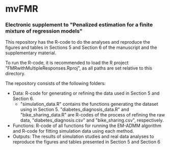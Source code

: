 # mvFMR

### Electronic supplement to "Penalized estimation for a finite mixture of regression models"

This repository has the R-code to do the analyses and reproduce the figures and tables in Sections 5 and Section 6 of the manuscript and the supplementary material.

To run the R-code, it is recommended to load the R project "FMRwithMultipleResponses.Rproj", as all paths are set relative to this directory.

The repository consists of the following folders:
* Data: R-code for generating or refining the data used in Section 5 and Section 6.
  * "simulation_data.R" contains the functions generating the dataset using in Section 5. "diabetes_diagnosis_data.R" and "bike_sharing_data.R" are R-codes of the process of refining the raw data, "diabetes_diagnosis.csv" and "bike_sharing.csv", respectively.
* Functions: R-code of all functions for running the EM-ADMM algorithm and R-code for fitting simulation data using each method.
* Outputs: The results of simulation studies and real data analyses to reproduce the figures and tables presented in Section 5 and Section 6
